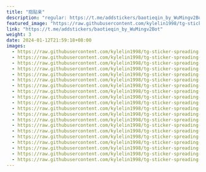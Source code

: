 ```yaml
---
title: "抱贴亲"
description: "regular: https://t.me/addstickers/baotieqin_by_WuMingv2Bot"
featured_image: "https://raw.githubusercontent.com/kylelin1998/tg-sticker-spreading-worldwide-images/main/img/cb919975-2973-4b9d-a6ea-85a99f2a56f9.jpg"
link: "https://t.me/addstickers/baotieqin_by_WuMingv2Bot"
weight: 3
date: 2024-01-12T21:59:18+08:00
images:
  - https://raw.githubusercontent.com/kylelin1998/tg-sticker-spreading-worldwide-images/main/img/cb919975-2973-4b9d-a6ea-85a99f2a56f9.jpg
  - https://raw.githubusercontent.com/kylelin1998/tg-sticker-spreading-worldwide-images/main/img/a5ee1709-9b62-47a1-aaff-61911f64077d.jpg
  - https://raw.githubusercontent.com/kylelin1998/tg-sticker-spreading-worldwide-images/main/img/503f467d-1956-479e-bb91-ed6af0788bc2.jpg
  - https://raw.githubusercontent.com/kylelin1998/tg-sticker-spreading-worldwide-images/main/img/915aab0c-1324-414e-a4c0-32a7c0489d9a.jpg
  - https://raw.githubusercontent.com/kylelin1998/tg-sticker-spreading-worldwide-images/main/img/a19c709b-7cd8-43f8-b54a-77cc20b29e07.jpg
  - https://raw.githubusercontent.com/kylelin1998/tg-sticker-spreading-worldwide-images/main/img/b795c294-89bb-4c8d-a1bf-f35cc48b3de4.jpg
  - https://raw.githubusercontent.com/kylelin1998/tg-sticker-spreading-worldwide-images/main/img/af849b1a-0d4a-44f8-8566-d577ef1ae313.jpg
  - https://raw.githubusercontent.com/kylelin1998/tg-sticker-spreading-worldwide-images/main/img/4727fde2-aea0-4973-a1a9-11801aa61cc2.jpg
  - https://raw.githubusercontent.com/kylelin1998/tg-sticker-spreading-worldwide-images/main/img/e4348594-8b0d-44d7-b45d-2dde1456b64c.jpg
  - https://raw.githubusercontent.com/kylelin1998/tg-sticker-spreading-worldwide-images/main/img/ffe8affd-ca8a-49c7-bf2e-7c778491292f.jpg
  - https://raw.githubusercontent.com/kylelin1998/tg-sticker-spreading-worldwide-images/main/img/d83b00cf-0ffa-45e0-bb13-e36fc05e2c92.jpg
  - https://raw.githubusercontent.com/kylelin1998/tg-sticker-spreading-worldwide-images/main/img/15c37691-0377-4a96-a929-98a4e470d2be.jpg
  - https://raw.githubusercontent.com/kylelin1998/tg-sticker-spreading-worldwide-images/main/img/cd27cadd-60f5-4a05-b4c1-75f8800ef968.jpg
  - https://raw.githubusercontent.com/kylelin1998/tg-sticker-spreading-worldwide-images/main/img/28342503-4ac4-4157-9f09-114e1e38a5a1.jpg
  - https://raw.githubusercontent.com/kylelin1998/tg-sticker-spreading-worldwide-images/main/img/1dc40c2a-3641-48fb-a360-359c5cb8a117.jpg
  - https://raw.githubusercontent.com/kylelin1998/tg-sticker-spreading-worldwide-images/main/img/c234373f-2a99-4554-9880-c9aa0c50358a.jpg
  - https://raw.githubusercontent.com/kylelin1998/tg-sticker-spreading-worldwide-images/main/img/cd42b836-cb23-4376-b45e-3b539d56168c.jpg
  - https://raw.githubusercontent.com/kylelin1998/tg-sticker-spreading-worldwide-images/main/img/1e6d0b8b-d42a-4dc2-a53c-2135985f2aec.jpg
  - https://raw.githubusercontent.com/kylelin1998/tg-sticker-spreading-worldwide-images/main/img/a64969aa-e3db-4686-a1f4-2acedff8efef.jpg
  - https://raw.githubusercontent.com/kylelin1998/tg-sticker-spreading-worldwide-images/main/img/6294d85f-1cf1-4cd1-85f6-364d379b82ea.jpg
---
```

